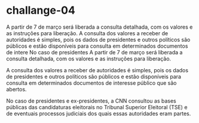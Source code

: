 # challange-04
A partir de 7 de março será liberada a consulta detalhada, com os valores e as instruções para liberação.  A consulta dos valores a receber de autoridades é simples, pois os dados de presidentes e outros políticos são públicos e estão disponíveis para consulta em determinados documentos de intere  No caso de presidentes 
A partir de 7 de março será liberada a consulta detalhada, com os valores e as instruções para liberação.

A consulta dos valores a receber de autoridades é simples, pois os dados de presidentes e outros políticos são públicos e estão disponíveis para consulta em determinados documentos de interesse público que são abertos.

No caso de presidentes e ex-presidentes, a CNN consultou as bases públicas das candidaturas eleitorais no Tribunal Superior Eleitoral (TSE) e de eventuais processos judiciais dos quais essas autoridades eram partes.
